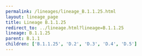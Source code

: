 ```yaml
---
permalink: /lineages/lineage_B.1.1.25.html
layout: lineage_page
title: Lineage B.1.1.25
redirect_to: ../lineage.html?lineage=B.1.1.25
lineage: B.1.1.25
parent: B.1.1
children: ['B.1.1.25', 'D.2', 'D.3', 'D.4', 'D.5']
---
```

